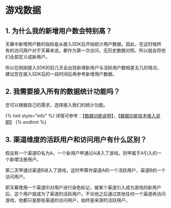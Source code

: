 # 游戏数据

## 1. 为什么我的新增用户数会特别高？

天幕中新增用户数的指标是从接入SDK后开始统计用户数据，因此，在这时候所有的访问用户对于天幕来说，都作为第一次访问，无历史数据对照，所以就会将他们全部定义成新用户。

所以在刚刚接入SDK的前几天会出现新增新用户与活跃用户数相差无几的情况，建议您在接入SDK后的一段时间后再参考新增用户数据。

## 2. 我需要接入所有的数据统计功能吗？

您可以根据自己的需求，选择接入我们的统计功能。

{% hint style="info" %}
详情可参考：【[数据功能说明](https://doc.skysriver.com/game-data/main-features)】，【[数据功能技术接入说明](https://doc.skysriver.com/game-data/dev-guide)】
{% endhint %}

## 3. 渠道维度的活跃用户和访问用户有什么区别？

假设有一个渠道ID名为A，一个新用户甲通过A进入了游戏，则甲属于A引入的一个新增注册用户。

第二天甲通过渠道B进入了游戏，这时甲算作渠道A的一个活跃用户，渠道B的一个访问用户。

即天幕使用一个渠道ID对用户进行染色标记，被某个渠道引入成为游戏的新用户后，这个用户就成为了渠道的活跃用户。不论他之后通过其他任何一个渠道再访问游戏，他都只是那些渠道的访问用户，始终是来源的活跃用户。

